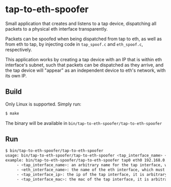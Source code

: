 # tap-to-eth-spoofer

Small application that creates and listens to a tap device, dispatching all packets to a physical eth interface transparently.

Packets can be spoofed when being dispatched from tap to eth, as well as from eth to tap, by injecting code in `tap_spoof.c` and `eth_spoof.c`, respectively.

This application works by creating a tap device with an IP that is within eth interface's subnet, such that packets can be dispatched as they arrive, and the tap device will "appear" as an independent device to eth's network, with its own IP.

## Build

Only Linux is supported. Simply run:

```bash
$ make
```

The binary will be available in `bin/tap-to-eth-spoofer/tap-to-eth-spoofer`

## Run

```bash
$ bin/tap-to-eth-spoofer/tap-to-eth-spoofer 
usage: bin/tap-to-eth-spoofer/tap-to-eth-spoofer <tap_interface_name> <eth_interface_name> <tap_interface_ip> <tap_interface_mac>
example: bin/tap-to-eth-spoofer/tap-to-eth-spoofer tap0 eth0 192.168.0.22 82:a2:17:43:15:ff
	 - <tap_interface_name>: an arbitrary name for the tap interface, will be automatically created, e.g. tap0
	 - <eth_interface_name>: the name of the eth interface, which must already exist, e.g. eth0
	 - <tap_interface_ip>: the ip of the tap interface, it is arbitrary, however, it must be within the same subnet of the eth interface, e.g. 192.168.0.22
	 - <tap_interface_mac>: the mac of the tap interface, it is arbitrary, e.g. 82:a2:17:43:15:ff
```